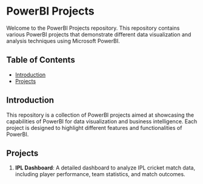 # PowerBI Projects

Welcome to the PowerBI Projects repository. This repository contains various PowerBI projects that demonstrate different data visualization and analysis techniques using Microsoft PowerBI.

## Table of Contents
- [Introduction](#introduction)
- [Projects](#projects)

## Introduction
This repository is a collection of PowerBI projects aimed at showcasing the capabilities of PowerBI for data visualization and business intelligence. Each project is designed to highlight different features and functionalities of PowerBI.

## Projects
1. **IPL Dashboard**: A detailed dashboard to analyze IPL cricket match data, including player performance, team statistics, and match outcomes.

